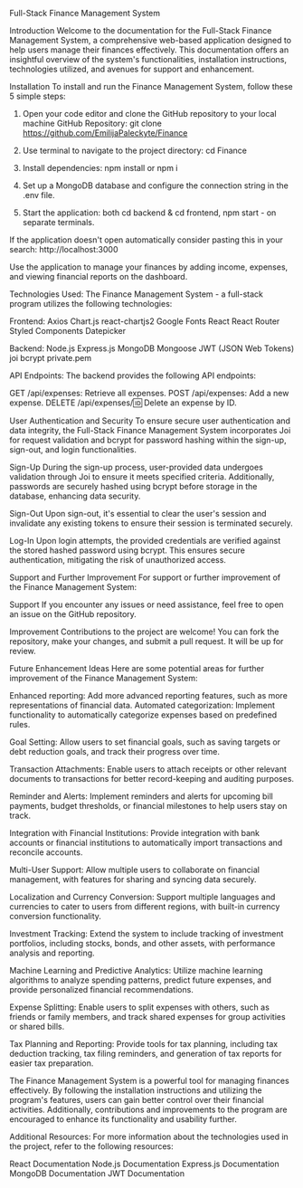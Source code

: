 Full-Stack Finance Management System

Introduction
Welcome to the documentation for the Full-Stack Finance Management System, a comprehensive web-based application designed to help users manage their finances effectively. This documentation offers an insightful overview of the system's functionalities, installation instructions, technologies utilized, and avenues for support and enhancement.

Installation
To install and run the Finance Management System, follow these 5 simple steps:

1. Open your code editor and clone the GitHub repository to your local machine
   GitHub Repository: git clone https://github.com/EmilijaPaleckyte/Finance

2. Use terminal to navigate to the project directory:
   cd Finance

3. Install dependencies:
   npm install or npm i

4. Set up a MongoDB database and configure the connection string in the .env file.

5. Start the application:
   both cd backend & cd frontend, npm start - on separate terminals.

If the application doesn't open automatically consider pasting this in your search: http://localhost:3000

Use the application to manage your finances by adding income, expenses, and viewing financial reports on the dashboard.

Technologies Used:
The Finance Management System - a full-stack program utilizes the following technologies:

Frontend:
Axios
Chart.js
react-chartjs2
Google Fonts
React
React Router
Styled Components
Datepicker

Backend:
Node.js
Express.js
MongoDB
Mongoose
JWT (JSON Web Tokens)
joi
bcrypt
private.pem

API Endpoints:
The backend provides the following API endpoints:

GET /api/expenses: Retrieve all expenses.
POST /api/expenses: Add a new expense.
DELETE /api/expenses/:id: Delete an expense by ID.

User Authentication and Security
To ensure secure user authentication and data integrity, the Full-Stack Finance Management System incorporates Joi for request validation and bcrypt for password hashing within the sign-up, sign-out, and login functionalities.

Sign-Up
During the sign-up process, user-provided data undergoes validation through Joi to ensure it meets specified criteria. Additionally, passwords are securely hashed using bcrypt before storage in the database, enhancing data security.

Sign-Out
Upon sign-out, it's essential to clear the user's session and invalidate any existing tokens to ensure their session is terminated securely.

Log-In
Upon login attempts, the provided credentials are verified against the stored hashed password using bcrypt. This ensures secure authentication, mitigating the risk of unauthorized access.

Support and Further Improvement
For support or further improvement of the Finance Management System:

Support
If you encounter any issues or need assistance, feel free to open an issue on the GitHub repository.

Improvement
Contributions to the project are welcome! You can fork the repository, make your changes, and submit a pull request. It will be up for review.

Future Enhancement Ideas
Here are some potential areas for further improvement of the Finance Management System:

Enhanced reporting: Add more advanced reporting features, such as more representations of financial data.
Automated categorization: Implement functionality to automatically categorize expenses based on predefined rules.

Goal Setting: Allow users to set financial goals, such as saving targets or debt reduction goals, and track their progress over time.

Transaction Attachments: Enable users to attach receipts or other relevant documents to transactions for better record-keeping and auditing purposes.

Reminder and Alerts: Implement reminders and alerts for upcoming bill payments, budget thresholds, or financial milestones to help users stay on track.

Integration with Financial Institutions: Provide integration with bank accounts or financial institutions to automatically import transactions and reconcile accounts.

Multi-User Support: Allow multiple users to collaborate on financial management, with features for sharing and syncing data securely.

Localization and Currency Conversion: Support multiple languages and currencies to cater to users from different regions, with built-in currency conversion functionality.

Investment Tracking: Extend the system to include tracking of investment portfolios, including stocks, bonds, and other assets, with performance analysis and reporting.

Machine Learning and Predictive Analytics: Utilize machine learning algorithms to analyze spending patterns, predict future expenses, and provide personalized financial recommendations.

Expense Splitting: Enable users to split expenses with others, such as friends or family members, and track shared expenses for group activities or shared bills.

Tax Planning and Reporting: Provide tools for tax planning, including tax deduction tracking, tax filing reminders, and generation of tax reports for easier tax preparation.

The Finance Management System is a powerful tool for managing finances effectively. By following the installation instructions and utilizing the program's features, users can gain better control over their financial activities. Additionally, contributions and improvements to the program are encouraged to enhance its functionality and usability further.

Additional Resources:
For more information about the technologies used in the project, refer to the following resources:

React Documentation
Node.js Documentation
Express.js Documentation
MongoDB Documentation
JWT Documentation
